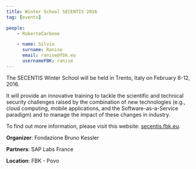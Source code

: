 ```yaml
---
title: Winter School SECENTIS 2016
tag: [events]

people:
    - RobertoCarbone

    - name: Silvio
      surname: Ranise
      email: ranise@fbk.eu
      usernameFBK: ranise
---
```


The SECENTIS Winter School will be held in Trento, Italy on February 8-12, 2016.

It will provide an innovative training to tackle the scientific and technical security challenges raised by the combination of new technologies (e.g., cloud computing, mobile applications, and the Software-as-a-Service paradigm) and to manage the impact of these changes in industry.

To find out more information, please visit this website: [secentis.fbk.eu](http://secentis.fbk.eu/).

**Organizer**: Fondazione Bruno Kessler

**Partners**: SAP Labs France

**Location**: FBK - Povo